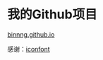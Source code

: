 我的Github项目
=========

[binnng.github.io](http://binnng.github.io)

感谢：[iconfont](http://iconfont.cn/)


